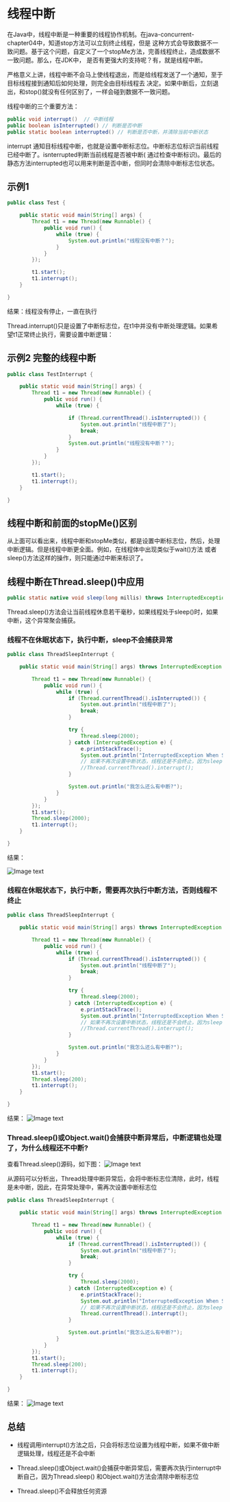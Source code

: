 # 线程中断

在Java中，线程中断是一种重要的线程协作机制。在java-concurrent-chapter04中，知道stop方法可以立刻终止线程，但是
这种方式会导致数据不一致问题。基于这个问题，自定义了一个stopMe方法，完善线程终止，造成数据不一致问题。那么，在JDK中，
是否有更强大的支持呢？有，就是线程中断。

严格意义上讲，线程中断不会马上使线程退出，而是给线程发送了一个通知，至于目标线程接到通知后如何处理，则完全由目标线程去
决定。如果中断后，立刻退出，和stop()就没有任何区别了，一样会碰到数据不一致问题。

线程中断的三个重要方法：

```java
public void interrupt()  // 中断线程
public boolean isInterrupted() // 判断是否中断
public static boolean interrupted() // 判断是否中断，并清除当前中断状态
```

interrupt 通知目标线程中断，也就是设置中断标志位。中断标志位标识当前线程已经中断了。isnterrupted判断当前线程是否被中断(
通过检查中断标识)。最后的静态方法interrupted也可以用来判断是否中断，但同时会清除中断标志位状态。

## 示例1
```java
public class Test {

    public static void main(String[] args) {
        Thread t1 = new Thread(new Runnable() {
            public void run() {
                while (true) {
                    System.out.println("线程没有中断？");
                }
            }
        });

        t1.start();
        t1.interrupt();
    }

}

```

结果：线程没有停止，一直在执行

Thread.interrupt()只是设置了中断标志位，在t1中并没有中断处理逻辑。如果希望t1正常终止执行，需要设置中断逻辑：

## 示例2 完整的线程中断
```java
public class TestInterrupt {

    public static void main(String[] args) {
        Thread t1 = new Thread(new Runnable() {
            public void run() {
                while (true) {

                    if (Thread.currentThread().isInterrupted()) {
                        System.out.println("线程中断了");
                        break;
                    }
                    System.out.println("线程没有中断？");
                }
            }
        });

        t1.start();
        t1.interrupt();
    }

}
```

## 线程中断和前面的stopMe()区别

从上面可以看出来，线程中断和stopMe类似，都是设置中断标志位，然后，处理中断逻辑。但是线程中断更全面。例如，在线程体中出现类似于wait()方法
或者sleep()方法这样的操作，则只能通过中断来标识了。

## 线程中断在Thread.sleep()中应用

```java
public static native void sleep(long millis) throws InterruptedException;
```
Thread.sleep()方法会让当前线程休息若干毫秒，如果线程处于sleep()时，如果中断，这个异常聚会捕获。

### 线程不在休眠状态下，执行中断，sleep不会捕获异常
```java
public class ThreadSleepInterrupt {

    public static void main(String[] args) throws InterruptedException {

        Thread t1 = new Thread(new Runnable() {
            public void run() {
                while (true) {
                    if (Thread.currentThread().isInterrupted()) {
                        System.out.println("线程中断了");
                        break;
                    }

                    try {
                        Thread.sleep(2000);
                    } catch (InterruptedException e) {
                        e.printStackTrace();
                        System.out.println("InterruptedException When Sleep");
                        // 如果不再次设置中断状态，线程还是不会终止，因为sleep()捕获中断异常，会将中断状态清除
                        //Thread.currentThread().interrupt();
                    }

                    System.out.println("我怎么还么有中断?");
                }
            }
        });
        t1.start();
        Thread.sleep(2000);
        t1.interrupt();
    }

}

```

结果：

![Image text](https://raw.githubusercontent.com/KINGLBT/java-concurrent-study/master/image/chapter5/5-2.png)

### 线程在休眠状态下，执行中断，需要再次执行中断方法，否则线程不终止

```java
public class ThreadSleepInterrupt {

    public static void main(String[] args) throws InterruptedException {

        Thread t1 = new Thread(new Runnable() {
            public void run() {
                while (true) {
                    if (Thread.currentThread().isInterrupted()) {
                        System.out.println("线程中断了");
                        break;
                    }

                    try {
                        Thread.sleep(2000);
                    } catch (InterruptedException e) {
                        e.printStackTrace();
                        System.out.println("InterruptedException When Sleep");
                        // 如果不再次设置中断状态，线程还是不会终止，因为sleep()捕获中断异常，会将中断状态清除
                        //Thread.currentThread().interrupt();
                    }

                    System.out.println("我怎么还么有中断?");
                }
            }
        });
        t1.start();
        Thread.sleep(200);
        t1.interrupt();
    }

}

```

结果：
![Image text](https://raw.githubusercontent.com/KINGLBT/java-concurrent-study/master/image/chapter5/5-3.png)

### Thread.sleep()或Object.wait()会捕获中断异常后，中断逻辑也处理了，为什么线程还不中断?

查看Thread.sleep()源码，如下图：
![Image text](https://raw.githubusercontent.com/KINGLBT/java-concurrent-study/master/image/chapter5/5-4.png)

从源码可以分析出，Thread处理中断异常后，会将中断标志位清除，此时，线程是未中断，因此，在异常处理中，需再次设置中断标志位
```java
public class ThreadSleepInterrupt {

    public static void main(String[] args) throws InterruptedException {

        Thread t1 = new Thread(new Runnable() {
            public void run() {
                while (true) {
                    if (Thread.currentThread().isInterrupted()) {
                        System.out.println("线程中断了");
                        break;
                    }

                    try {
                        Thread.sleep(2000);
                    } catch (InterruptedException e) {
                        e.printStackTrace();
                        System.out.println("InterruptedException When Sleep");
                        // 如果不再次设置中断状态，线程还是不会终止，因为sleep()捕获中断异常，会将中断状态清除
                        Thread.currentThread().interrupt();
                    }

                    System.out.println("我怎么还么有中断?");
                }
            }
        });
        t1.start();
        Thread.sleep(200);
        t1.interrupt();
    }

}

```

结果：
![Image text](https://raw.githubusercontent.com/KINGLBT/java-concurrent-study/master/image/chapter5/5-5.png)




## 总结

+ 线程调用interrupt()方法之后，只会将标志位设置为线程中断，如果不做中断逻辑处理，线程还是不会中断

+ Thread.sleep()或Object.wait()会捕获中断异常后，需要再次执行interrupt中断自己，因为Thread.sleep()
和Object.wait()方法会清除中断标志位

+ Thread.sleep()不会释放任何资源









